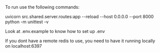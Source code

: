 To run use the following commands:

uvicorn src.shared.server.routes:app --reload --host 0.0.0.0 --port 8000
python -m unittest -v

Look at .env.example to know how to set up .env

If you dont have a remote redis to use, you need to have it running locally on localhost:6397
